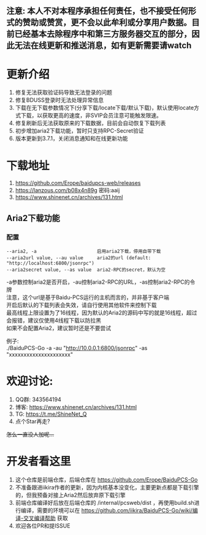 ## 注意: 本人不对本程序承担任何责任，也不接受任何形式的赞助或赞赏，更不会以此牟利或分享用户数据。目前已经基本去除程序中和第三方服务器交互的部分，因此无法在线更新和推送消息，如有更新需要请watch

# 更新介绍
1. 修复无法获取验证码导致无法登录的问题
2. 修复BDUSS登录时无法处理异常信息
3. 下载在无下载参数情况下(分享下载/locate下载/默认下载)，默认使用locate方式下载，以获取更高的速度，非SVIP会员注意可能触发限速。
4. 修复刷新后无法获取原来的下载数据，目前会自动恢复下载列表
5. 初步增加aria2下载功能，暂时只支持RPC-Secret验证
6. 版本更新到3.7.1，关闭消息通知和在线更新功能

# 下载地址
1. https://github.com/Erope/baidupcs-web/releases
2. https://lanzous.com/b08x4n89g  密码:aaij
3. https://www.shinenet.cn/archives/131.html

## Aria2下载功能
### 配置
```shell
--aria2, -a                      启用aria2下载，停用自带下载
--aria2url value, --au value     aria2的url (default: "http://localhost:6800/jsonrpc")
--aria2secret value, --as value  aria2-RPC的secret，默认为空
```
-a参数控制aria2是否开启，-au控制aria2-RPC的URL，-as控制aria2-RPC的令牌  
注意，这个url是基于Baidu-PCS运行的主机而言的，并非基于客户端  
开启后默认的下载列表会失效，请自行使用其他软件来控制下载  
最高线程上限设置为了16线程，因为默认的Aria2的源码中写的就是16线程，超过会报错，建议仅使用4线程下载以防拉黑  
如果不会配置Aria2，建议暂时还是不要尝试  

例子:  
    ./BaiduPCS-Go -a -au "http://10.0.0.1:6800/jsonrpc" -as "xxxxxxxxxxxxxxxxxxxxx"

# 欢迎讨论:
1. QQ群: 343564194
2. 博客: https://www.shinenet.cn/archives/131.html
3. TG: https://t.me/ShineNet_Q
4. 点个Star再走?

~~怎么一直没人加呢...~~

# 开发者看这里
1. 这个仓库是前端仓库，后端仓库在 https://github.com/Erope/BaiduPCS-Go
2. 不准备跟进iikira作者的更新，因为内核基本没变化，主要更新点都是下载引擎的，但我预备对接上Aria2然后放弃原下载引擎
3. 前端仓库编译好后放在后端仓库的 /internal/pcsweb/dist ，再使用build.sh进行编译，需要的环境可以在 https://github.com/iikira/BaiduPCS-Go/wiki/编译-交叉编译帮助 获取
4. 欢迎各位PR和提ISSUE
